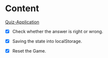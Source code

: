 # Content 

[Quiz-Application](https://amaan-quiz.herokuapp.com/)

- [X] Check whether the answer is right or wrong.
- [X] Saving the state into localStorage.
- [X] Reset the Game.

